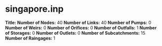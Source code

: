 # singapore.inp
**Title:** 
**Number of Nodes:** 40
**Number of Links:** 40
**Number of Pumps:** 0
**Number of Weirs:** 0
**Number of Orifices:** 0
**Number of Outfalls:** 1
**Number of Storages:** 0
**Number of Outlets:** 0
**Number of Subcatchments:** 15
**Number of Raingages:** 1

